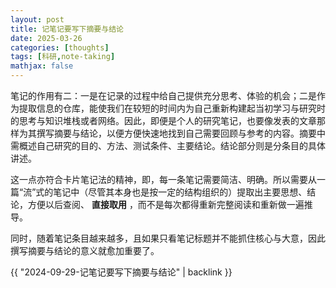 ```yaml
---
layout: post
title: 记笔记要写下摘要与结论
date: 2025-03-26
categories: [thoughts]
tags: [科研,note-taking]
mathjax: false
---
```


笔记的作用有二：一是在记录的过程中给自己提供充分思考、体验的机会；二是作为提取信息的仓库，能使我们在较短的时间内为自己重新构建起当初学习与研究时的思考与知识堆栈或者网络。因此，即便是个人的研究笔记，也要像发表的文章那样为其撰写摘要与结论，以便方便快速地找到自己需要回顾与参考的内容。摘要中需概述自己研究的目的、方法、测试条件、主要结论。结论部分则是分条目的具体讲述。

这一点亦符合卡片笔记法的精神，即，每一条笔记需要简洁、明确。所以需要从一篇“流”式的笔记中（尽管其本身也是按一定的结构组织的）提取出主要思想、结论，方便以后查阅、 **直接取用** ，而不是每次都得重新完整阅读和重新做一遍推导。

同时，随着笔记条目越来越多，且如果只看笔记标题并不能抓住核心与大意，因此撰写摘要与结论的意义就愈加重要了。

{{ "2024-09-29-记笔记要写下摘要与结论" | backlink }}

